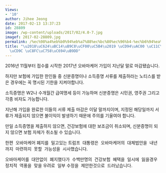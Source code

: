 ```yaml
---
Views:
- '10'
author: Jihee Jeong
date: 2017-02-13 13:37:23
id: 28809
image: /wp-content/uploads/2017/02/4.0-7.jpg
imagef: 2017-02-28809.jpg
permalink: /%ec%98%a4%eb%b0%94%eb%a7%88%ec%bc%80%ec%96%b4-%ec%b6%94%ea%b0%80-%ec%84%9c%eb%a5%98%ec%a0%9c%ec%b6%9c-%ec%a3%bc%ec%9d%98%ec%9a%94%eb%a7%9d/
title: "\u2018\uC624\uBC14\uB9C8\uCF00\uC5B4\u2019 \uCD94\uAC00 \uC11C\uB958\uC81C\
  \uCD9C \uC8FC\uC758\uC694\uB9DD"
---
```


2016년 11월부터 접수를 시작한 2017년 오바마케어 가입이 지난달 말로 마감됐습니다.

하지만 보험에 가입한 한인들 중 신분증명이나 소득증명 서류를 제출하라는 노티스를 받은 경우에는 꼭 명시된 기한을 지켜야합니다.

소득증명은 W2나 수개월간 급여명세 등이 가능하며 신분증명은 시민권, 영주권 그리고 각종 비자도 가능합니다.

지난해 가입을 완료한 이들의 서류 제출 마감은 이달 말까지이며, 지정된 해당일까지 서류가 제출되지 않으면 불이익이 발생하기 때문에 주의를 기울여야 합니다.

만일 소득증명을 제출하지 않으면, 건강보험에 대한 보조금이 취소되며, 신분증명이 되지 않으면 보험 자체가 취소될 수 있습니다.

한편  오바마케어 폐지를  밀고있는 트럼프  대통령은  오바마케어의  대체법안을  내년까지  마련하지  못할  가능성을  시사했습니다.

오바마케어를  대안없이  폐지했다가  수백만명의  건강보험  혜택을  일시에  잃을경우  정치적  역풍을  맞을 우려로  일부 수정을  제안한것으로  드러났습니다.

&nbsp;